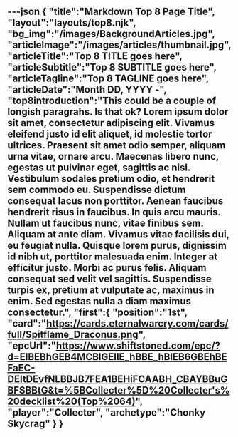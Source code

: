 ---json
{
   "title":"Markdown Top 8 Page Title",
   "layout":"layouts/top8.njk",
   "bg_img":"/images/BackgroundArticles.jpg",
   "articleImage":"/images/articles/thumbnail.jpg",
   "articleTitle":"Top 8 TITLE goes here",
   "articleSubtitle":"Top 8 SUBTITLE goes here",
   "articleTagline":"Top 8 TAGLINE goes here",
   "articleDate":"Month DD, YYYY -",
   "top8introduction":"This could be a couple of longish paragrahs. Is that ok? Lorem ipsum dolor sit amet, consectetur adipiscing elit. Vivamus eleifend justo id elit aliquet, id molestie tortor ultrices. Praesent sit amet odio semper, aliquam urna vitae, ornare arcu. Maecenas libero nunc, egestas ut pulvinar eget, sagittis ac nisl. Vestibulum sodales pretium odio, et hendrerit sem commodo eu. Suspendisse dictum consequat lacus non porttitor. Aenean faucibus hendrerit risus in faucibus. In quis arcu mauris. Nullam ut faucibus nunc, vitae finibus sem. Aliquam at ante diam. Vivamus vitae facilisis dui, eu feugiat nulla. Quisque lorem purus, dignissim id nibh ut, porttitor malesuada enim. Integer at efficitur justo. Morbi ac purus felis. Aliquam consequat sed velit vel sagittis. Suspendisse turpis ex, pretium at vulputate ac, maximus in enim. Sed egestas nulla a diam maximus consectetur.",
   "first":{
      "position":"1st",
      "card":"https://cards.eternalwarcry.com/cards/full/Spitflame_Draconus.png",
      "epcUrl":"https://www.shiftstoned.com/epc/?d=EIBEBhGEB4MCBlGEIIE_hBBE_hBIEB6GBEhBEFaEC-DEItDEvfNLBBJB7FEA1BEHiFCAABH_CBAYBBuGBFSBBtG&t=%5BCollecter%5D%20Collecter's%20decklist%20(Top%2064)",
      "player":"Collecter",
      "archetype":"Chonky Skycrag"
   }
}
---
